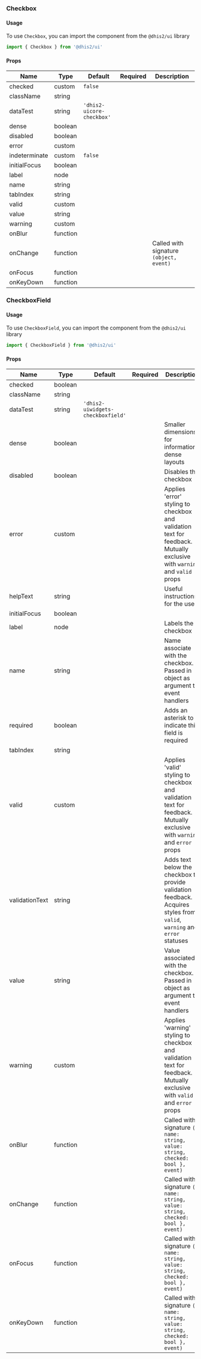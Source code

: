 ### Checkbox

#### Usage

To use `Checkbox`, you can import the component from the `@dhis2/ui` library  


```js
import { Checkbox } from '@dhis2/ui'
```


#### Props

|Name|Type|Default|Required|Description|
|---|---|---|---|---|
|checked|custom|`false`|||
|className|string||||
|dataTest|string|`'dhis2-uicore-checkbox'`|||
|dense|boolean||||
|disabled|boolean||||
|error|custom||||
|indeterminate|custom|`false`|||
|initialFocus|boolean||||
|label|node||||
|name|string||||
|tabIndex|string||||
|valid|custom||||
|value|string||||
|warning|custom||||
|onBlur|function||||
|onChange|function|||Called with signature `(object, event)`|
|onFocus|function||||
|onKeyDown|function||||

### CheckboxField

#### Usage

To use `CheckboxField`, you can import the component from the `@dhis2/ui` library  


```js
import { CheckboxField } from '@dhis2/ui'
```


#### Props

|Name|Type|Default|Required|Description|
|---|---|---|---|---|
|checked|boolean||||
|className|string||||
|dataTest|string|`'dhis2-uiwidgets-checkboxfield'`|||
|dense|boolean|||Smaller dimensions for information-dense layouts|
|disabled|boolean|||Disables the checkbox|
|error|custom|||Applies 'error' styling to checkbox and validation text for feedback. Mutually exclusive with `warning` and `valid` props|
|helpText|string|||Useful instructions for the user|
|initialFocus|boolean||||
|label|node|||Labels the checkbox|
|name|string|||Name associate with the checkbox. Passed in object as argument to event handlers|
|required|boolean|||Adds an asterisk to indicate this field is required|
|tabIndex|string||||
|valid|custom|||Applies 'valid' styling to checkbox and validation text for feedback. Mutually exclusive with `warning` and `error` props|
|validationText|string|||Adds text below the checkbox to provide validation feedback. Acquires styles from `valid`, `warning` and `error` statuses|
|value|string|||Value associated with the checkbox. Passed in object as argument to event handlers|
|warning|custom|||Applies 'warning' styling to checkbox and validation text for feedback. Mutually exclusive with `valid` and `error` props|
|onBlur|function|||Called with signature `({ name: string, value: string, checked: bool }, event)`|
|onChange|function|||Called with signature `({ name: string, value: string, checked: bool }, event)`|
|onFocus|function|||Called with signature `({ name: string, value: string, checked: bool }, event)`|
|onKeyDown|function|||Called with signature `({ name: string, value: string, checked: bool }, event)`|

